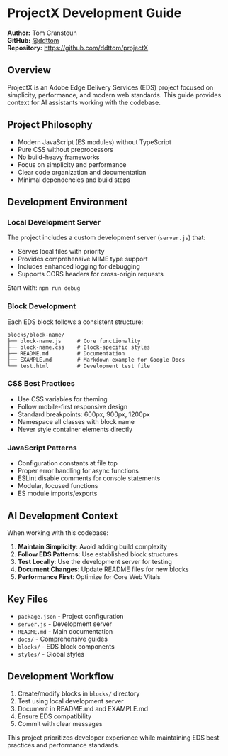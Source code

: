 # ProjectX Development Guide

**Author:** Tom Cranstoun  
**GitHub:** [@ddttom](https://github.com/ddttom)  
**Repository:** https://github.com/ddttom/projectX

## Overview

ProjectX is an Adobe Edge Delivery Services (EDS) project focused on simplicity, performance, and modern web standards. This guide provides context for AI assistants working with the codebase.

## Project Philosophy

- Modern JavaScript (ES modules) without TypeScript
- Pure CSS without preprocessors
- No build-heavy frameworks
- Focus on simplicity and performance
- Clear code organization and documentation
- Minimal dependencies and build steps

## Development Environment

### Local Development Server

The project includes a custom development server (`server.js`) that:
- Serves local files with priority
- Provides comprehensive MIME type support
- Includes enhanced logging for debugging
- Supports CORS headers for cross-origin requests

Start with: `npm run debug`

### Block Development

Each EDS block follows a consistent structure:
```
blocks/block-name/
├── block-name.js     # Core functionality
├── block-name.css    # Block-specific styles
├── README.md         # Documentation
├── EXAMPLE.md        # Markdown example for Google Docs
└── test.html         # Development test file
```

### CSS Best Practices

- Use CSS variables for theming
- Follow mobile-first responsive design
- Standard breakpoints: 600px, 900px, 1200px
- Namespace all classes with block name
- Never style container elements directly

### JavaScript Patterns

- Configuration constants at file top
- Proper error handling for async functions
- ESLint disable comments for console statements
- Modular, focused functions
- ES module imports/exports

## AI Development Context

When working with this codebase:

1. **Maintain Simplicity**: Avoid adding build complexity
2. **Follow EDS Patterns**: Use established block structures
3. **Test Locally**: Use the development server for testing
4. **Document Changes**: Update README files for new blocks
5. **Performance First**: Optimize for Core Web Vitals

## Key Files

- `package.json` - Project configuration
- `server.js` - Development server
- `README.md` - Main documentation
- `docs/` - Comprehensive guides
- `blocks/` - EDS block components
- `styles/` - Global styles

## Development Workflow

1. Create/modify blocks in `blocks/` directory
2. Test using local development server
3. Document in README.md and EXAMPLE.md
4. Ensure EDS compatibility
5. Commit with clear messages

This project prioritizes developer experience while maintaining EDS best practices and performance standards.